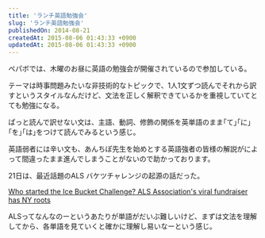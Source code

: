 ```yaml
---
title: 'ランチ英語勉強会'
slug: 'ランチ英語勉強会'
publishedOn: 2014-08-21
createdAt: 2015-08-06 01:43:33 +0900
updatedAt: 2015-08-06 01:43:33 +0900
---
```

ペパボでは、木曜のお昼に英語の勉強会が開催されているので参加している。

テーマは時事問題みたいな非技術的なトピックで、1人1文ずつ読んでそれから訳すというスタイルなんだけど、文法を正しく解釈できているかを重視していてとても勉強になる。

ぱっと読んで訳せない文は、主語、動詞、修飾の関係を英単語のまま｢て｣｢に｣｢を｣｢は｣をつけて読んでみるという感じ。

英語弱者には辛い文も、あんちぽ先生を始めとする英語強者の皆様の解説がによって間違ったまま進んでしまうことがないので助かっております。

21日は、最近話題のALS バケツチャレンジの起源の話だった。

[Who started the Ice Bucket Challenge? ALS Association's viral fundraiser has NY roots](https://www.syracuse.com/news/index.ssf/2014/08/als_ice_bucket_challenges_start_new_york.html)

ALSってなんなのーというあたりが単語がだいぶ難しいけど、まずは文法を理解してから、各単語を見ていくと確かに理解し易いなーという感じ。
